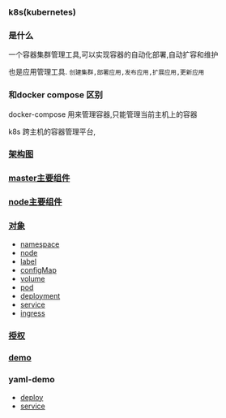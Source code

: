 ### k8s(kubernetes)

### 是什么

一个容器集群管理工具,可以实现容器的自动化部署,自动扩容和维护

也是应用管理工具. `创建集群,部署应用,发布应用,扩展应用,更新应用`

### 和docker compose 区别

docker-compose 用来管理容器,只能管理当前主机上的容器

k8s  跨主机的容器管理平台,

### [架构图](./k8s/base.md)

### [master主要组件](./k8s/master.md)

### [node主要组件](./k8s/node.md)

### [对象](./k8s/obj/obj.md)
- [namespace](./k8s/obj/ns.md)
- [node](./k8s/obj/no.md)
- [label](./k8s/obj/lable.md)
- [configMap](./k8s/obj/conf.md)
- [volume](./k8s/obj/volume.md)
- [pod](./k8s/obj/pod.md)
- [deployment](./k8s/obj/deploy.md)
- [service](./k8s/obj/svc.md)
- [ingress](./k8s/obj/ingress.md)

### [授权](./k8s/rbac.md)

### [demo](./k8s/create-demo.md)

### yaml-demo
- [deploy](./k8s/deploy-demo.md)
- [service](./k8s/service-demo.md)